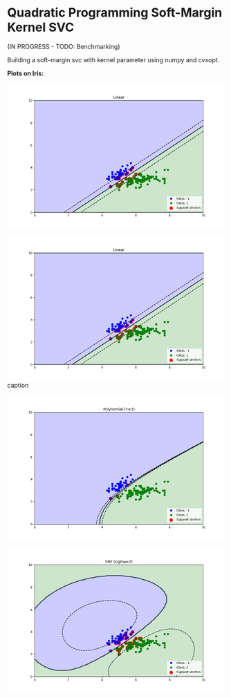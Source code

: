 # Quadratic Programming Soft-Margin Kernel SVC

(IN PROGRESS - TODO: Benchmarking)

Building a soft-margin svc with kernel parameter using numpy and cvxopt. 

**Plots on Iris:**

![alt text](https://github.com/JacobHP/svm_quadratic/blob/master/images/linear_iris.png?raw=true)

<p><img alt="alt-text" src="https://github.com/JacobHP/svm_quadratic/blob/master/images/linear_iris.png" />caption</p>

![alt text](https://github.com/JacobHP/svm_quadratic/blob/master/images/poly_iris.png?raw=true)

![alt text](https://github.com/JacobHP/svm_quadratic/blob/master/images/rbf_iris.png?raw=true)
